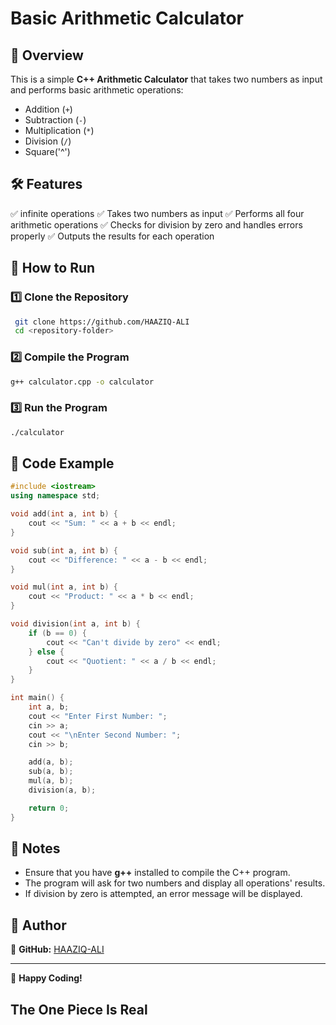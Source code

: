 # Basic Arithmetic Calculator

## 📌 Overview
This is a simple **C++ Arithmetic Calculator** that takes two numbers as input and performs basic arithmetic operations:
- Addition (`+`)
- Subtraction (`-`)
- Multiplication (`*`)
- Division (`/`)
- Square('^')

## 🛠 Features
✅ infinite operations
✅ Takes two numbers as input
✅ Performs all four arithmetic operations
✅ Checks for division by zero and handles errors properly
✅ Outputs the results for each operation

## 🚀 How to Run
### 1️⃣ Clone the Repository
```sh
 git clone https://github.com/HAAZIQ-ALI
 cd <repository-folder>
```

### 2️⃣ Compile the Program
```sh
g++ calculator.cpp -o calculator
```

### 3️⃣ Run the Program
```sh
./calculator
```

## 📜 Code Example
```cpp
#include <iostream>
using namespace std;

void add(int a, int b) {
    cout << "Sum: " << a + b << endl;
}

void sub(int a, int b) {
    cout << "Difference: " << a - b << endl;
}

void mul(int a, int b) {
    cout << "Product: " << a * b << endl;
}

void division(int a, int b) {
    if (b == 0) {
        cout << "Can't divide by zero" << endl;
    } else {
        cout << "Quotient: " << a / b << endl;
    }
}

int main() {
    int a, b;
    cout << "Enter First Number: ";
    cin >> a;
    cout << "\nEnter Second Number: ";
    cin >> b;

    add(a, b);
    sub(a, b);
    mul(a, b);
    division(a, b);

    return 0;
}
```

## 📝 Notes
- Ensure that you have **g++** installed to compile the C++ program.
- The program will ask for two numbers and display all operations' results.
- If division by zero is attempted, an error message will be displayed.

## 📌 Author
🔗 **GitHub:** [HAAZIQ-ALI](https://github.com/HAAZIQ-ALI)

---
🚀 **Happy Coding!**
  ## The One Piece Is Real 
